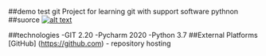 ##demo test git
Project for learning git with support software
pythnon
##suorce
[![alt text](https://jaktestowac.pl/wp-content/uploads/2018/03/logo-v3.png) ](https://www.youtube.com/?gl=PL&tab=r1)


##technologies
-GIT 2.20
-Pycharm 2020
-Python 3.7
##External Platforms
[GitHub] (https://github.com) - repository hosting



